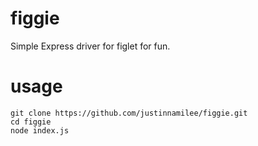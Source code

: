 # figgie
Simple Express driver for figlet for fun.

# usage
```
git clone https://github.com/justinnamilee/figgie.git
cd figgie
node index.js
```
